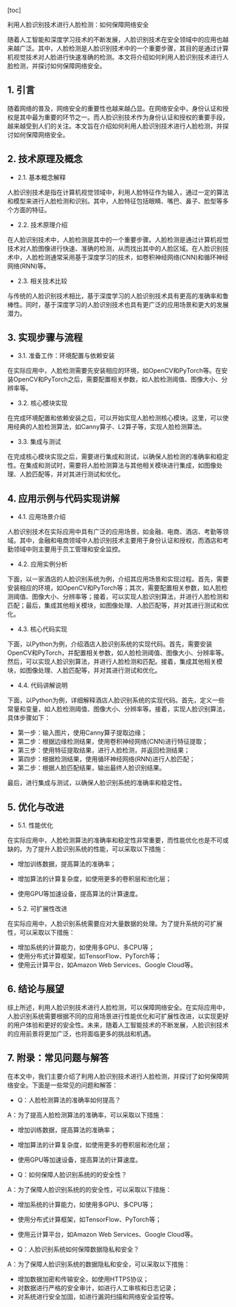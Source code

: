 
[toc]                    
                
                
利用人脸识别技术进行人脸检测：如何保障网络安全

随着人工智能和深度学习技术的不断发展，人脸识别技术在安全领域中的应用也越来越广泛。其中，人脸检测是人脸识别技术中的一个重要步骤，其目的是通过计算机视觉技术对人脸进行快速准确的检测。本文将介绍如何利用人脸识别技术进行人脸检测，并探讨如何保障网络安全。

## 1. 引言

随着网络的普及，网络安全的重要性也越来越凸显。在网络安全中，身份认证和授权是其中最为重要的环节之一。而人脸识别技术作为身份认证和授权的重要手段，越来越受到人们的关注。本文旨在介绍如何利用人脸识别技术进行人脸检测，并探讨如何保障网络安全。

## 2. 技术原理及概念

- 2.1. 基本概念解释

人脸识别技术是指在计算机视觉领域中，利用人脸特征作为输入，通过一定的算法和模型来进行人脸检测和识别。其中，人脸特征包括眼睛、嘴巴、鼻子、脸型等多个方面的特征。

- 2.2. 技术原理介绍

在人脸识别技术中，人脸检测是其中的一个重要步骤。人脸检测是通过计算机视觉技术对人脸图像进行快速、准确的检测，从而找出其中的人脸区域。在人脸识别技术中，人脸检测通常采用基于深度学习的技术，如卷积神经网络(CNN)和循环神经网络(RNN)等。

- 2.3. 相关技术比较

与传统的人脸识别技术相比，基于深度学习的人脸识别技术具有更高的准确率和鲁棒性。同时，基于深度学习的人脸识别技术也具有更广泛的应用场景和更大的发展潜力。

## 3. 实现步骤与流程

- 3.1. 准备工作：环境配置与依赖安装

在实际应用中，人脸检测需要先安装相应的环境，如OpenCV和PyTorch等。在安装OpenCV和PyTorch之后，需要配置相关参数，如人脸检测阈值、图像大小、分辨率等。

- 3.2. 核心模块实现

在完成环境配置和依赖安装之后，可以开始实现人脸检测核心模块。这里，可以使用经典的人脸检测算法，如Canny算子、L2算子等，实现人脸检测算法。

- 3.3. 集成与测试

在完成核心模块实现之后，需要进行集成和测试，以确保人脸检测的准确率和稳定性。在集成和测试时，需要将人脸检测算法与其他相关模块进行集成，如图像处理、人脸匹配等，并对其进行测试和优化。

## 4. 应用示例与代码实现讲解

- 4.1. 应用场景介绍

人脸识别技术在实际应用中具有广泛的应用场景，如金融、电商、酒店、考勤等领域。其中，金融和电商领域中人脸识别技术主要用于身份认证和授权，而酒店和考勤领域中则主要用于员工管理和安全监控。

- 4.2. 应用实例分析

下面，以一家酒店的人脸识别系统为例，介绍其应用场景和实现过程。首先，需要安装相应的环境，如OpenCV和PyTorch等；其次，需要配置相关参数，如人脸检测阈值、图像大小、分辨率等；接着，可以实现人脸识别算法，并进行人脸检测和匹配；最后，集成其他相关模块，如图像处理、人脸匹配等，并对其进行测试和优化。

- 4.3. 核心代码实现

下面，以Python为例，介绍酒店人脸识别系统的实现代码。首先，需要安装OpenCV和PyTorch，并配置相关参数，如人脸检测阈值、图像大小、分辨率等。然后，可以实现人脸识别算法，并进行人脸检测和匹配。接着，集成其他相关模块，如图像处理、人脸匹配等，并对其进行测试和优化。

- 4.4. 代码讲解说明

下面，以Python为例，详细解释酒店人脸识别系统的实现代码。首先，定义一些常量和变量，如人脸检测阈值、图像大小、分辨率等。接着，实现人脸识别算法，具体步骤如下：

- 第一步：输入图片，使用Canny算子提取边缘；
- 第二步：根据边缘检测结果，使用卷积神经网络(CNN)进行特征提取；
- 第三步：使用特征提取结果，进行人脸检测，并返回检测结果；
- 第四步：根据检测结果，使用循环神经网络(RNN)进行人脸匹配；
- 第二步：根据人脸匹配结果，输出最终人脸识别结果。

最后，进行集成与测试，以确保人脸识别系统的准确率和稳定性。

## 5. 优化与改进

- 5.1. 性能优化

在实际应用中，人脸检测算法的准确率和稳定性非常重要，而性能优化也是不可或缺的。为了提升人脸识别系统的性能，可以采取以下措施：

- 增加训练数据，提高算法的准确率；
- 增加算法的计算复杂度，如使用更多的卷积层和池化层；
- 使用GPU等加速设备，提高算法的计算速度。

- 5.2. 可扩展性改进

在实际应用中，人脸识别系统需要应对大量数据的处理。为了提升系统的可扩展性，可以采取以下措施：

- 增加系统的计算能力，如使用多GPU、多CPU等；
- 使用分布式计算框架，如TensorFlow、PyTorch等；
- 使用云计算平台，如Amazon Web Services、Google Cloud等。

## 6. 结论与展望

综上所述，利用人脸识别技术进行人脸检测，可以保障网络安全。在实际应用中，人脸识别系统需要根据不同的应用场景进行性能优化和可扩展性改进，以实现更好的用户体验和更好的安全性。未来，随着人工智能技术的不断发展，人脸识别技术的应用前景将更加广泛，也将面临更多的挑战和机遇。

## 7. 附录：常见问题与解答

在本文中，我们主要介绍了利用人脸识别技术进行人脸检测，并探讨了如何保障网络安全。下面是一些常见的问题和解答：

- Q：人脸检测算法的准确率如何提高？

A：为了提高人脸检测算法的准确率，可以采取以下措施：

- 增加训练数据，提高算法的准确率；
- 增加算法的计算复杂度，如使用更多的卷积层和池化层；
- 使用GPU等加速设备，提高算法的计算速度。

- Q：如何保障人脸识别系统的的安全性？

A：为了保障人脸识别系统的的安全性，可以采取以下措施：

- 增加系统的计算能力，如使用多GPU、多CPU等；
- 使用分布式计算框架，如TensorFlow、PyTorch等；
- 使用云计算平台，如Amazon Web Services、Google Cloud等。

- Q：人脸识别系统如何保障数据隐私和安全？

A：为了保障人脸识别系统的数据隐私和安全，可以采取以下措施：

- 增加数据加密和传输安全，如使用HTTPS协议；
- 对数据进行严格的安全审计，如进行人工审核和日志记录；
- 对系统进行安全加固，如进行漏洞扫描和网络安全监控等。

